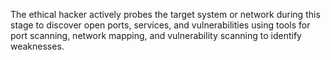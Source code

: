 The ethical hacker actively probes the target system or network during this stage to discover open ports, services, and vulnerabilities using tools for port scanning, network mapping, and vulnerability scanning to identify weaknesses.